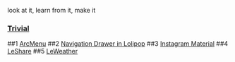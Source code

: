 look at it, learn from it, make it 

### [Trivial](https://github.com/LLin233/Le-Lib-For-Android)

##1 [ArcMenu](https://github.com/LLin233/CC_ArcMenu)
##2 [Navigation Drawer in Lolipop](https://github.com/LLin233/Le_CodePath/tree/master/MaterialDesign/navigationdrawer)
##3 [Instagram Material](https://github.com/LLin233/Le_CodePath/tree/master/MaterialDesign/instagrammaterial)
##4 [LeShare](https://github.com/LLin233/LeShare)
##5 [LeWeather](https://github.com/LLin233/LeWeatherT)
